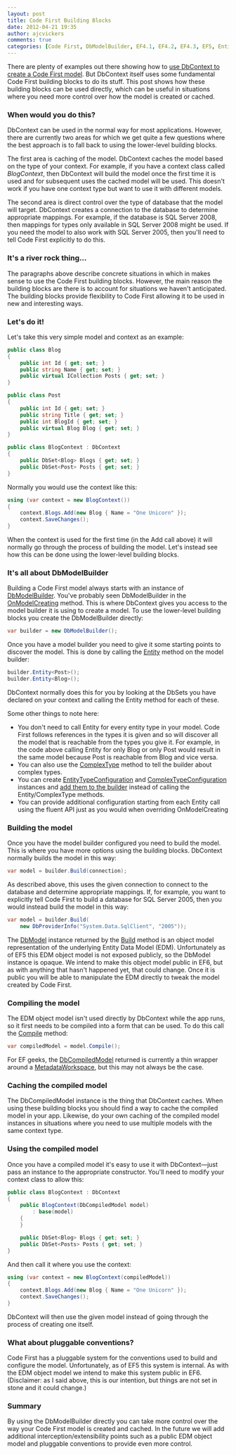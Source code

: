 ```yaml
---
layout: post
title: Code First Building Blocks
date: 2012-04-21 19:35
author: ajcvickers
comments: true
categories: [Code First, DbModelBuilder, EF4.1, EF4.2, EF4.3, EF5, Entity Framework]
---
```

There are plenty of examples out there showing how to <a href="https://docs.microsoft.com/archive/blogs/adonet/ef-4-2-code-first-walkthrough">use DbContext to create a Code First model</a>. But DbContext itself uses some fundamental Code First building blocks to do its stuff. This post shows how these building blocks can be used directly, which can be useful in situations where you need more control over how the model is created or cached.
<h3>When would you do this?</h3>
DbContext can be used in the normal way for most applications. However, there are currently two areas for which we get quite a few questions where the best approach is to fall back to using the lower-level building blocks.

The first area is caching of the model. DbContext caches the model based on the type of your context. For example, if you have a context class called <em>BlogContext</em>, then DbContext will build the model once the first time it is used and for subsequent uses the cached model will be used. This doesn't work if you have one context type but want to use it with different models.

The second area is direct control over the type of database that the model will target. DbContext creates a connection to the database to determine appropriate mappings. For example, if the database is SQL Server 2008, then mappings for types only available in SQL Server 2008 might be used. If you need the model to also work with SQL Server 2005, then you'll need to tell Code First explicitly to do this.
<h3>It's a river rock thing…</h3>
The paragraphs above describe concrete situations in which in makes sense to use the Code First building blocks. However, the main reason the building blocks are there is to account for situations we haven't anticipated. The building blocks provide flexibility to Code First allowing it to be used in new and interesting ways.
<h3>Let's do it!</h3>
Let's take this very simple model and context as an example:

``` c#
public class Blog
{
    public int Id { get; set; }
    public string Name { get; set; }
    public virtual ICollection Posts { get; set; }
}

public class Post
{
    public int Id { get; set; }
    public string Title { get; set; }
    public int BlogId { get; set; }
    public virtual Blog Blog { get; set; }
}

public class BlogContext : DbContext
{
    public DbSet<Blog> Blogs { get; set; }
    public DbSet<Post> Posts { get; set; }
}
```

Normally you would use the context like this:

``` c#
using (var context = new BlogContext())
{
    context.Blogs.Add(new Blog { Name = "One Unicorn" });
    context.SaveChanges();
}
```


When the context is used for the first time (in the Add call above) it will normally go through the process of building the model. Let's instead see how this can be done using the lower-level building blocks.
<h3>It's all about DbModelBuilder</h3>
Building a Code First model always starts with an instance of <a href="http://msdn.microsoft.com/en-us/library/system.data.entity.dbmodelbuilder(v=VS.103).aspx">DbModelBuilder</a>. You've probably seen DbModelBuilder in the <a href="http://msdn.microsoft.com/en-us/library/system.data.entity.dbcontext.onmodelcreating(v=vs.103).aspx">OnModelCreating</a> method. This is where DbContext gives you access to the model builder it is using to create a model. To use the lower-level building blocks you create the DbModelBuilder directly:

``` c#
var builder = new DbModelBuilder();
```


Once you have a model builder you need to give it some starting points to discover the model. This is done by calling the <a href="http://msdn.microsoft.com/en-us/library/gg696542(v=vs.103).aspx">Entity</a> method on the model builder:

``` c#
builder.Entity<Post>();
builder.Entity<Blog>();
```


DbContext normally does this for you by looking at the DbSets you have declared on your context and calling the Entity method for each of these.

Some other things to note here:
<ul>
	<li>You don't need to call Entity for every entity type in your model. Code First follows references in the types it is given and so will discover all the model that is reachable from the types you give it. For example, in the code above calling Entity for only Blog or only Post would result in the same model because Post is reachable from Blog and vice versa.</li>
	<li>You can also use the <a href="http://msdn.microsoft.com/en-us/library/gg679474(v=vs.103).aspx">ComplexType</a> method to tell the builder about complex types.</li>
	<li>You can create <a href="http://msdn.microsoft.com/en-us/library/gg696117(v=vs.103).aspx">EntityTypeConfiguration</a> and <a href="http://msdn.microsoft.com/en-us/library/gg696149(v=vs.103).aspx">ComplexTypeConfiguration</a> instances and <a href="http://msdn.microsoft.com/en-us/library/system.data.entity.modelconfiguration.configuration.configurationregistrar(v=vs.103).aspx">add them to the builder</a> instead of calling the Entity/ComplexType methods.</li>
	<li>You can provide additional configuration starting from each Entity call using the fluent API just as you would when overriding OnModelCreating</li>
</ul>
<h3>Building the model</h3>
Once you have the model builder configured you need to build the model. This is where you have more options using the building blocks. DbContext normally builds the model in this way:

``` c#
var model = builder.Build(connection);
```


As described above, this uses the given connection to connect to the database and determine appropriate mappings. If, for example, you want to explicitly tell Code First to build a database for SQL Server 2005, then you would instead build the model in this way:

``` c#
var model = builder.Build(
    new DbProviderInfo("System.Data.SqlClient", "2005"));
```


The <a href="http://msdn.microsoft.com/en-us/library/system.data.entity.infrastructure.dbmodel(v=vs.103).aspx">DbModel</a> instance returned by the <a href="http://msdn.microsoft.com/en-us/library/gg696764(v=vs.103).aspx">Build</a> method is an object model representation of the underlying Entity Data Model (EDM). Unfortunately as of EF5 this EDM object model is not exposed publicly, so the DbModel instance is opaque. We intend to make this object model public in EF6, but as with anything that hasn't happened yet, that could change. Once it is public you will be able to manipulate the EDM directly to tweak the model created by Code First.
<h3>Compiling the model</h3>
The EDM object model isn't used directly by DbContext while the app runs, so it first needs to be compiled into a form that can be used. To do this call the <a href="http://msdn.microsoft.com/en-us/library/system.data.entity.infrastructure.dbmodel.compile(v=vs.103).aspx">Compile</a> method:

``` c#
var compiledModel = model.Compile();
```


For EF geeks, the <a href="http://msdn.microsoft.com/en-us/library/system.data.entity.infrastructure.dbcompiledmodel(v=vs.103).aspx">DbCompiledModel</a> returned is currently a thin wrapper around a <a href="http://msdn.microsoft.com/en-us/library/system.data.metadata.edm.metadataworkspace(v=vs.110).aspx">MetadataWorkspace</a>, but this may not always be the case.
<h3>Caching the compiled model</h3>
The DbCompiledModel instance is the thing that DbContext caches. When using these building blocks you should find a way to cache the compiled model in your app. Likewise, do your own caching of the compiled model instances in situations where you need to use multiple models with the same context type.
<h3>Using the compiled model</h3>
Once you have a compiled model it's easy to use it with DbContext—just pass an instance to the appropriate constructor. You'll need to modify your context class to allow this:

``` c#
public class BlogContext : DbContext
{
    public BlogContext(DbCompiledModel model)
        : base(model)
    {
    }

    public DbSet<Blog> Blogs { get; set; }
    public DbSet<Posts> Posts { get; set; }
}
```

And then call it where you use the context:

``` c#
using (var context = new BlogContext(compiledModel))
{
    context.Blogs.Add(new Blog { Name = "One Unicorn" });
    context.SaveChanges();
}
```


DbContext will then use the given model instead of going through the process of creating one itself.
<h3>What about pluggable conventions?</h3>
Code First has a pluggable system for the conventions used to build and configure the model. Unfortunately, as of EF5 this system is internal. As with the EDM object model we intend to make this system public in EF6. (Disclaimer: as I said above, this is our intention, but things are not set in stone and it could change.)
<h3>Summary</h3>
By using the DbModelBuilder directly you can take more control over the way your Code First model is created and cached. In the future we will add additional interception/extensibility points such as a public EDM object model and pluggable conventions to provide even more control.
